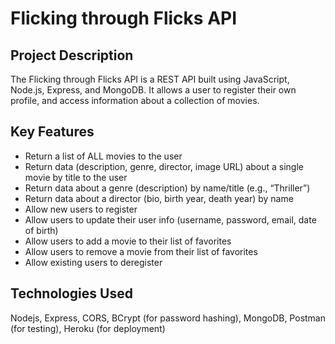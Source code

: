 # Flicking through Flicks API

## Project Description
The Flicking through Flicks API is a REST API built using JavaScript, Node.js, Express, and MongoDB. It allows a user to register their own profile, and access information about a collection of movies. 

## Key Features
* Return a list of ALL movies to the user
* Return data (description, genre, director, image URL) about a single movie by title to the user
* Return data about a genre (description) by name/title (e.g., “Thriller”)
* Return data about a director (bio, birth year, death year) by name
* Allow new users to register
* Allow users to update their user info (username, password, email, date of birth)
* Allow users to add a movie to their list of favorites
* Allow users to remove a movie from their list of favorites
* Allow existing users to deregister

## Technologies Used
Nodejs, Express, CORS, BCrypt (for password hashing), MongoDB, Postman (for testing), Heroku (for deployment)